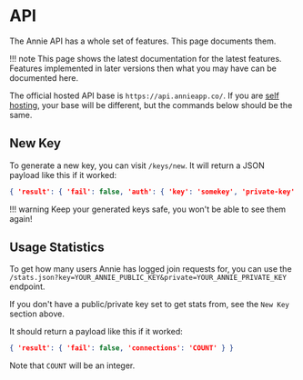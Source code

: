 # API

The Annie API has a whole set of features. This page documents them.

!!! note
    This page shows the latest documentation for the latest features.
    Features implemented in later versions then what you may have
    can be documented here.

The official hosted API base is `https://api.annieapp.co/`.
If you are [self hosting](./selfhost.md), your base will be different, but the commands below should be the same.

## New Key

To generate a new key, you can visit `/keys/new`. It will return a JSON payload like this if it worked:

```json
{ 'result': { 'fail': false, 'auth': { 'key': 'somekey', 'private-key': 'someotherkey' } } }
```

!!! warning
    Keep your generated keys safe,
    you won't be able to see them
    again!

## Usage Statistics

To get how many users Annie has logged join requests for, you can use the `/stats.json?key=YOUR_ANNIE_PUBLIC_KEY&private=YOUR_ANNIE_PRIVATE_KEY` endpoint.

If you don't have a public/private key set to get stats from, see the `New Key` section above.

It should return a payload like this if it worked:

```json
{ 'result': { 'fail': false, 'connections': 'COUNT' } }
```

Note that `COUNT` will be an integer.
